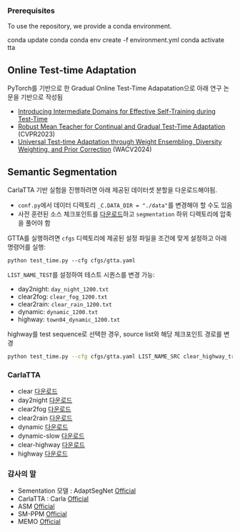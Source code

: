 ### Prerequisites
To use the repository, we provide a conda environment.

conda update conda
conda env create -f environment.yml
conda activate tta 

## Online Test-time Adaptation

PyTorch를 기반으로 한 Gradual Online Test-Time Adapatation으로 아래 연구 논문을 기반으로 작성됨

- [Introducing Intermediate Domains for Effective Self-Training during Test-Time](https://arxiv.org/abs/2208.07736)
- [Robust Mean Teacher for Continual and Gradual Test-Time Adaptation](https://arxiv.org/abs/2211.13081) (CVPR2023)
- [Universal Test-time Adaptation through Weight Ensembling, Diversity Weighting, and Prior Correction](https://arxiv.org/abs/2306.00650) (WACV2024)

## Semantic Segmentation

CarlaTTA 기반 실험을 진행하려면 아래 제공된 데이터셋 분할을 다운로드해야됨. 
+ `conf.py`에서 데이터 디렉토리 `_C.DATA_DIR = "./data"`를 변경해야 할 수도 있음
+ 사전 훈련된 소스 체크포인트를 [다운로드](https://drive.google.com/file/d/1PoeW-GnFr374j-J76H8udblSwrae74LQ/view?usp=sharing)하고 `segmentation` 하위 디렉토리에 압축을 풀어야 함

GTTA를 실행하려면 `cfgs` 디렉토리에 제공된 설정 파일을 조건에 맞게 설정하고 아래 명령어를 실행:
```
python test_time.py --cfg cfgs/gtta.yaml
```

`LIST_NAME_TEST`를 설정하여 테스트 시퀀스를 변경 가능:
+ day2night: `day_night_1200.txt`
+ clear2fog: `clear_fog_1200.txt`
+ clear2rain: `clear_rain_1200.txt`
+ dynamic: `dynamic_1200.txt`
+ highway: `town04_dynamic_1200.txt`

highway를 test sequence로 선택한 경우, source list와 해당 체크포인트 경로를 변경
```bash
python test_time.py --cfg cfgs/gtta.yaml LIST_NAME_SRC clear_highway_train.txt LIST_NAME_TEST town04_dynamic_1200.txt CKPT_PATH_SEG ./ckpt/clear_highway/ckpt_seg.pth CKPT_PATH_ADAIN_DEC = ./ckpt/clear_highway/ckpt_adain.pth
```

### CarlaTTA
+ clear [다운로드](https://drive.google.com/file/d/19HUmZkL5wo4gY7w5cfztgNVga_uNSVUp/view?usp=sharing)
+ day2night [다운로드](https://drive.google.com/file/d/1R3br738UCPGryhWhJE-Uy4sCJW3FaVTr/view?usp=sharing)
+ clear2fog  [다운로드](https://drive.google.com/file/d/1LeNF9PpdJ7lbpsvNwGy9xpC-AYlPiwMI/view?usp=sharing)
+ clear2rain [다운로드](https://drive.google.com/file/d/1TJfQ4CjIOJtrOpUCQ7VyqKBVYQndGNa_/view?usp=sharing)
+ dynamic [다운로드](https://drive.google.com/file/d/1jb1qJMhOSJ48XUQ7eRqT7agnDK9OBwox/view?usp=sharing)
+ dynamic-slow [다운로드](https://drive.google.com/file/d/1RTciKaw2LhlQ4ecKMlarSKyOzsDgaurT/view?usp=sharing)
+ clear-highway [다운로드](https://drive.google.com/file/d/1lZlxwBVBSBAguONX9K6gI2NlWqAxECvB/view?usp=sharing)
+ highway [다운로드](https://drive.google.com/file/d/1Q_3iOuDK4t-W3lvsHwRddDqHTE8GEAIj/view?usp=sharing)

### 감사의 말
+ Sementation 모델 : AdaptSegNet [Official](https://github.com/wasidennis/AdaptSegNet)
+ CarlaTTA : Carla [Official](https://github.com/carla-simulator/carla)
+ ASM [Official](https://github.com/RoyalVane/ASM)
+ SM-PPM [Official](https://github.com/W-zx-Y/SM-PPM)
+ MEMO [Official](https://github.com/zhangmarvin/memo)
